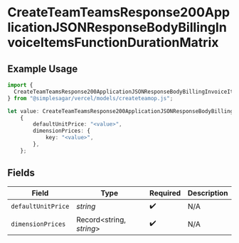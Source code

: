 # CreateTeamTeamsResponse200ApplicationJSONResponseBodyBillingInvoiceItemsFunctionDurationMatrix

## Example Usage

```typescript
import {
  CreateTeamTeamsResponse200ApplicationJSONResponseBodyBillingInvoiceItemsFunctionDurationMatrix,
} from "@simplesagar/vercel/models/createteamop.js";

let value: CreateTeamTeamsResponse200ApplicationJSONResponseBodyBillingInvoiceItemsFunctionDurationMatrix =
    {
        defaultUnitPrice: "<value>",
        dimensionPrices: {
            key: "<value>",
        },
    };
```

## Fields

| Field                    | Type                     | Required                 | Description              |
| ------------------------ | ------------------------ | ------------------------ | ------------------------ |
| `defaultUnitPrice`       | *string*                 | :heavy_check_mark:       | N/A                      |
| `dimensionPrices`        | Record<string, *string*> | :heavy_check_mark:       | N/A                      |